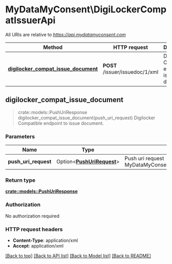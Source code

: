 # MyDataMyConsent\DigiLockerCompatIssuerApi

All URIs are relative to *https://api.mydatamyconsent.com*

Method | HTTP request | Description
------------- | ------------- | -------------
[**digilocker_compat_issue_document**](DigiLockerCompatIssuerApi.md#digilocker_compat_issue_document) | **POST** /issuer/issuedoc/1/xml | Digilocker Compatible endpoint to issue document.



## digilocker_compat_issue_document

> crate::models::PushUriResponse digilocker_compat_issue_document(push_uri_request)
Digilocker Compatible endpoint to issue document.

### Parameters


Name | Type | Description  | Required | Notes
------------- | ------------- | ------------- | ------------- | -------------
**push_uri_request** | Option<[**PushUriRequest**](PushUriRequest.md)> | Push uri request MyDataMyConsent.DeveloperApi.Models.DigiLocker.PushUriRequest. |  |

### Return type

[**crate::models::PushUriResponse**](PushUriResponse.md)

### Authorization

No authorization required

### HTTP request headers

- **Content-Type**: application/xml
- **Accept**: application/xml

[[Back to top]](#) [[Back to API list]](../README.md#documentation-for-api-endpoints) [[Back to Model list]](../README.md#documentation-for-models) [[Back to README]](../README.md)

